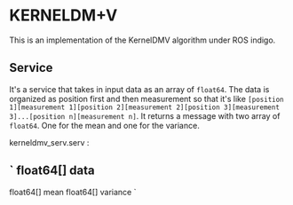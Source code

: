 # KERNELDM+V

This is an implementation of the KernelDMV algorithm under ROS indigo.

## Service

It's a service that takes in input data as an array of `float64`. The data is organized as position first and then measurement so that it's like `[position 1][measurement 1][position 2][measurement 2][position 3][measurement 3]...[position n][measurement n]`. It returns a message with two array of `float64`. One for the mean and one for the variance.

kerneldmv_serv.serv :

`
float64[] data
---
float64[] mean
float64[] variance
`
